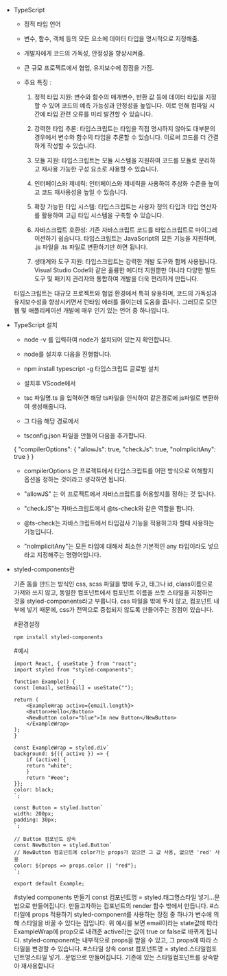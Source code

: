 - TypeScript
    - 정적 타입 언어
    - 변수, 함수, 객체 등의 모든 요소에 데이터 타입을 명시적으로 지정해줌.
    - 개발자에게 코드의 가독성, 안정성을 향상시켜줌.
    - 큰 규모 프로젝트에서 협업, 유지보수에 장점을 가짐.


    - 주요 특징 :
        1. 정적 타입 지원: 변수와 함수의 매개변수, 반환 값 등에 데이터 타입을 지정할 수 있어 코드의 예측 가능성과 안정성을 높입니다. 이로 인해 컴파일 시간에 타입 관련 오류를 미리 발견할 수 있습니다.

        2. 강력한 타입 추론: 타입스크립트는 타입을 직접 명시하지 않아도 대부분의 경우에서 변수와 함수의 타입을 추론할 수 있습니다. 이로써 코드를 더 간결하게 작성할 수 있습니다.

        3. 모듈 지원: 타입스크립트는 모듈 시스템을 지원하여 코드를 모듈로 분리하고 재사용 가능한 구성 요소로 사용할 수 있습니다.

        4. 인터페이스와 제네릭: 인터페이스와 제네릭을 사용하여 추상화 수준을 높이고 코드 재사용성을 높일 수 있습니다.

        5. 확장 가능한 타입 시스템: 타입스크립트는 사용자 정의 타입과 타입 연산자를 활용하여 고급 타입 시스템을 구축할 수 있습니다.

        6. 자바스크립트 호환성: 기존 자바스크립트 코드를 타입스크립트로 마이그레이션하기 쉽습니다. 타입스크립트는 JavaScript의 모든 기능을 지원하며, .js 파일을 .ts 파일로 변환하기만 하면 됩니다.

        7. 생태계와 도구 지원: 타입스크립트는 강력한 개발 도구와 함께 사용됩니다. Visual Studio Code와 같은 훌륭한 에디터 지원뿐만 아니라 다양한 빌드 도구 및 패키지 관리자와 통합하여 개발을 더욱 편리하게 만듭니다.

    타입스크립트는 대규모 프로젝트와 협업 환경에서 특히 유용하며, 코드의 가독성과 유지보수성을 향상시키면서 런타임 에러를 줄이는데 도움을 줍니다. 그러므로 모던 웹 및 애플리케이션 개발에 매우 인기 있는 언어 중 하나입니다.

- TypeScript 설치

    - node -v 를 입력하여 node가 설치되어 있는지 확인합니다.

 

    - node를 설치후 다음을 진행합니다. 

    - npm install typescript -g
    타입스크립트 글로벌 설치

 

    - 설치후 VScode에서 

 

    - tsc 파일명.ts 을 입력하면 해당  ts파일을 인식하여 같은경로에 js파일로 변환하여 생성해줍니다.

 

    - 그 다음 해당 경로에서

 

    - tsconfig.json 파일을 만들어 다음을 추가합니다.

    {
    "compilerOptions": {
        "allowJs": true,
        "checkJs": true,
        "noImplicitAny": true
    }
    }
    - compilerOptions 은 프로젝트에서 타입스크립트를 어떤 방식으로 이해할지 옵션을 정하는 것이라고 생각하면 됩니다.

    

    - "allowJS" 는 이 프로젝트에서 자바스크립트를 허용할지를 정하는 것 입니다.

    - "checkJS"는 자바스크립트에서 @ts-check와 같은 역할을 합니다.

    - @ts-check는 자바스크립트에서 타입검사 기능을 적용하고자 할때 사용하는 기능입니다.

    - "noImplicitAny"는 모든 타입에 대해서 최소한 기본적인 any 타입이라도 넣으라고 지정해주는 명령어입니다.



- styled-components란

    기존 돔을 만드는 방식인 css, scss 파일을 밖에 두고, 태그나 id, class이름으로 가져와 쓰지 않고, 동일한 컴포넌트에서 컴포넌트 이름을 쓰듯 스타일을 지정하는 것을 styled-components라고 부릅니다. 
    css 파일을 밖에 두지 않고, 컴포넌트 내부에 넣기 때문에, css가 전역으로 중첩되지 않도록 만들어주는 장점이 있습니다.

    #환경설정
    ```
    npm install styled-components
    ```
        
    #예시
    ```
    import React, { useState } from "react";
    import styled from "styled-components";

    function Example() {
    const [email, setEmail] = useState("");

    return (
        <ExampleWrap active={email.length}>
        <Button>Hello</Button>
        <NewButton color="blue">Im new Button</NewButton>
        </ExampleWrap>
    );
    }

    const ExampleWrap = styled.div`
    background: ${({ active }) => {
        if (active) {
        return "white";
        }
        return "#eee";
    }};
    color: black;
    `;

    const Button = styled.button`
    width: 200px;
    padding: 30px;
    `;

    // Button 컴포넌트 상속
    const NewButton = styled.Button`
    // NewButton 컴포넌트에 color가는 props가 있으면 그 값 사용, 없으면 'red' 사용
    color: ${props => props.color || "red"};
    `;

    export default Example;
    ```
        
    #styled components 만들기
    const 컴포넌트명 = styled.태그명스타일 넣기...문법으로 만들어집니다.
    만들고자하는 컴포넌트의 render 함수 밖에서 만듭니다.
    #스타일에 props 적용하기
    styled-component를 사용하는 장점 중 하나가 변수에 의해 스타일을 바꿀 수 있다는 점입니다.
    위 예시를 보면 email이라는 state값에 따라 ExampleWrap에 prop으로 내려준 active라는 값이 true or false로 바뀌게 됩니다.
    styled-component는 내부적으로 props을 받을 수 있고, 그 props에 따라 스타일을 변경할 수 있습니다.
    #스타일 상속
    const 컴포넌트명 = styled.스타일컴포넌트명스타일 넣기...문법으로 만들어집니다.
    기존에 있는 스타일컴포넌트를 상속받아 재사용합니다
